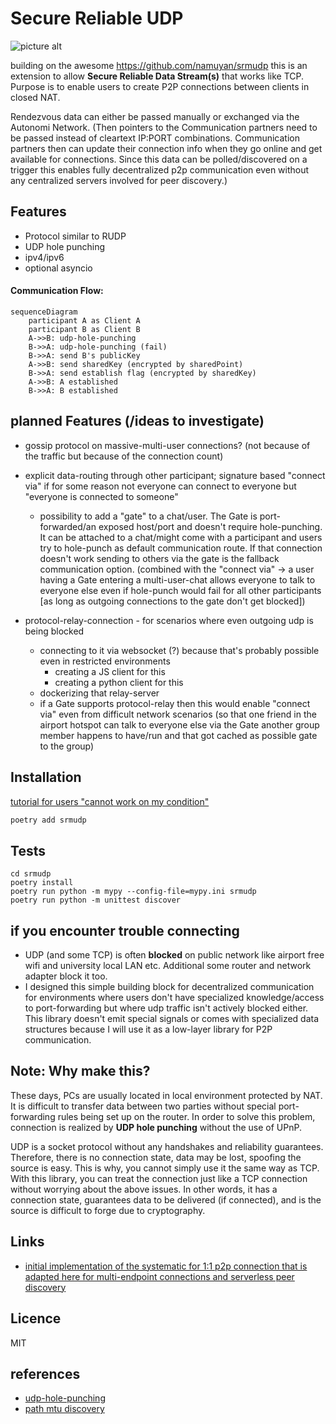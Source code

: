 # Secure Reliable UDP
![picture alt](https://travis-ci.org/namuyan/srmudp.svg?branch=master)

building on the awesome https://github.com/namuyan/srmudp this is an extension to allow **Secure Reliable Data Stream(s)** that works like TCP.
Purpose is to enable users to create P2P connections between clients in closed NAT.

Rendezvous data can either be passed manually or exchanged via the Autonomi Network. 
    (Then pointers to the Communication partners need to be passed instead of cleartext IP:PORT combinations. Communication partners then can update their connection info when they go online and get available for connections. Since this data can be polled/discovered on a trigger this enables fully decentralized p2p communication even without any centralized servers involved for peer discovery.)

Features
----
* Protocol similar to RUDP
* UDP hole punching
* ipv4/ipv6
* optional asyncio

#### Communication Flow:

```mermaid
sequenceDiagram
    participant A as Client A
    participant B as Client B
    A->>B: udp-hole-punching
    B->>A: udp-hole-punching (fail)
    B->>A: send B's publicKey
    A->>B: send sharedKey (encrypted by sharedPoint)
    B->>A: send establish flag (encrypted by sharedKey) 
    A->>B: A established
    B->>A: B established
```

planned Features (/ideas to investigate)
----

- gossip protocol on massive-multi-user connections? (not because of the traffic but because of the connection count)

- explicit data-routing through other participant; signature based "connect via" if for some reason not everyone can connect to everyone but "everyone is connected to someone"
    - possibility to add a "gate" to a chat/user. The Gate is port-forwarded/an exposed host/port and doesn't require hole-punching. It can be attached to a chat/might come with a participant and users try to hole-punch as default communication route. If that connection doesn't work sending to others via the gate is the fallback communication option. (combined with the "connect via" -> a user having a Gate entering a multi-user-chat allows everyone to talk to everyone else even if hole-punch would fail for all other participants [as long as outgoing connections to the gate don't get blocked])
- protocol-relay-connection - for scenarios where even outgoing udp is being blocked
    - connecting to it via websocket (?) because that's probably possible even in restricted environments
      - creating a JS client for this
      - creating a python client for this
    - dockerizing that relay-server
    - if a Gate supports protocol-relay then this would enable "connect via" even from difficult network scenarios (so that one friend in the airport hotspot can talk to everyone else via the Gate another group member happens to have/run and that got cached as possible gate to the group)


Installation
----
[tutorial for users "cannot work on my condition"](TUTORIAL.md)
```bash
poetry add srmudp
```

Tests
----
```commandline
cd srmudp
poetry install
poetry run python -m mypy --config-file=mypy.ini srmudp
poetry run python -m unittest discover
```

if you encounter trouble connecting
----
* UDP (and some TCP) is often **blocked** on public network
like airport free wifi and university local LAN etc.
Additional some router and network adapter block it too.
* I designed this simple building block for decentralized communication for environments where users don't have specialized knowledge/access to port-forwarding but where udp traffic isn't actively blocked either.
This library doesn't emit special signals or comes with specialized data structures because I will use it as a low-layer library for P2P communication.

Note: Why make this?
----
These days, PCs are usually located in local environment protected by NAT.
It is difficult to transfer data between two parties without special port-forwarding rules being set up on the router.
In order to solve this problem, connection is realized by **UDP hole punching** without the use of UPnP.

UDP is a socket protocol without any handshakes and reliability guarantees.
Therefore, there is no connection state, data may be lost,
spoofing the source is easy. This is why, you cannot simply use it the same way as TCP.
With this library, you can treat the connection just like a TCP connection without worrying about the above issues.
In other words, it has a connection state, guarantees data to be delivered (if connected), and is the source is difficult to forge due to cryptography.

Links
----
* [initial implementation of the systematic for 1:1 p2p connection that is adapted here for multi-endpoint connections and serverless peer discovery](https://github.com/namuyan/srmudp)

Licence
----
MIT

## references
* [udp-hole-punching](https://bford.info/pub/net/p2pnat/)
* [path mtu discovery](https://github.com/namuyan/srmudp)